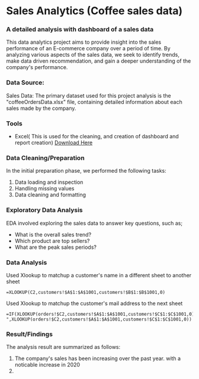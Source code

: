 # Sales Analytics (Coffee sales data)

### A detailed analysis with dashboard of a sales data

This data analytics project aims to provide insight into the sales performance of an E-commerce company over a period of time. By analyzing various aspects of the sales data, we seek to identify trends, make data driven recommendation, and gain a deeper understanding of the company's performance.

### Data Source:

Sales Data: The primary dataset used for this project analysis is the "coffeeOrdersData.xlsx" file, containing detailed information about each sales made by the company.

### Tools
- Excel( This is used for the cleaning, and creation of dashboard and report creation) [Download Here](Https://Microsoft.com/)

### Data Cleaning/Preparation

In the initial preparation phase, we performed the following tasks:
1. Data loading and inspection
2. Handling missing values
3. Data cleaning and formatting


### Exploratory Data Analysis

EDA involved exploring the sales data to answer key questions, such as;

- What is the overall sales trend?
- Which product are top sellers?
- What are the peak sales periods?

### Data Analysis
Used Xlookup to matchup a customer's name in a different sheet to another sheet
``` EXCEL
=XLOOKUP(C2,customers!$A$1:$A$1001,customers!$B$1:$B$1001,0)
```
Used Xlookup to matchup the customer's mail address to the next sheet
``` EXCEL
=IF(XLOOKUP(orders!$C2,customers!$A$1:$A$1001,customers!$C$1:$C$1001,0)=0," ",XLOOKUP(orders!$C2,customers!$A$1:$A$1001,customers!$C$1:$C$1001,0))
```

### Result/Findings

The analysis result are summarized as follows:
1. The company's sales has been increasing over the past year. with a noticable increase in 2020
2. 
